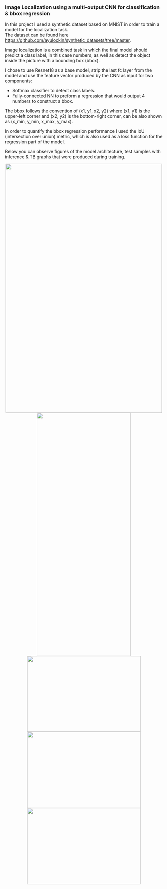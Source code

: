 ### Image Localization using a multi-output CNN for classification & bbox regression

In this project I used a synthetic dataset based on MNIST in order to train a model for the localization task.  
The dataset can be found here https://github.com/ayulockin/synthetic_datasets/tree/master.  

Image localization is a combined task in which the final model should predict a class label, in this case numbers, as well as detect the object inside the picture with a bounding box (bbox).

I chose to use Resnet18 as a base model, strip the last fc layer from the model and use the feature vector produced by the CNN as input for two components:  
* Softmax classifier to detect class labels.
* Fully-connected NN to preform a regression that would output 4 numbers to construct a bbox.

The bbox follows the convention of (x1, y1, x2, y2) where (x1, y1) is the upper-left corner and (x2, y2) is the bottom-right corner, can be also shown as (x_min, y_min, x_max, y_max).

In order to quantify the bbox regression performance I used the IoU (intersection over union) metric, which is also used as a loss function for the regression part of the model.

Below you can observe figures of the model architecture, test samples with inference & TB graphs that were produced during training.

<p align="center">
<img src="https://github.com/matfain/Image-Localization-MNIST/assets/132890076/9e5afa27-576b-4254-a3c8-b22554ebd958" width="500" height="800">      <img src="https://github.com/matfain/Image-Localization-MNIST/assets/132890076/87aff3ca-3514-4743-ad21-93d08df21296" width="300" height="780">
<img src="https://github.com/matfain/Image-Localization-MNIST/assets/132890076/5cfafb29-128f-4321-9bd9-f430c067c3e7" width="363" height="244">      <img src="https://github.com/matfain/Image-Localization-MNIST/assets/132890076/92a1f488-0794-453a-a898-8e065e6fe591" width="363" height="244">
<img src="https://github.com/matfain/Image-Localization-MNIST/assets/132890076/2b60b9f3-cd3c-48f2-ac59-c430c3cf00ce" width="363" height="244"> 
</p>
